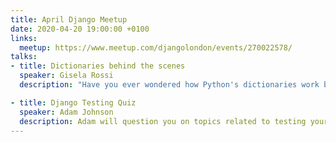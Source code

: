 ```yaml
---
title: April Django Meetup
date: 2020-04-20 19:00:00 +0100
links:
  meetup: https://www.meetup.com/djangolondon/events/270022578/
talks:
- title: Dictionaries behind the scenes
  speaker: Gisela Rossi
  description: "Have you ever wondered how Python's dictionaries work behind the scenes? For the curious minds: we will unveil some of the magic, things ranging from performance to security, and some surprises. For the pragmatists: we'll see cases where understanding the internals can have practical applications"

- title: Django Testing Quiz
  speaker: Adam Johnson
  description: Adam will question you on topics related to testing your Django apps, and you'll have a chance to win many prizes
---
```

